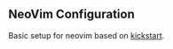 ## NeoVim Configuration

Basic setup for neovim based on [kickstart](https://github.com/nvim-lua/kickstart.nvim).
